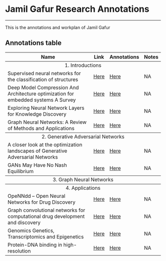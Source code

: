 # Jamil Gafur Research Annotations
-----

This is the annotations and workplan of Jamil Gafur

## Annotations table
<table>
<thead>
<tr style="height: 23px;">
<th style="height: 23px;">Name</th>
<th style="height: 23px;">Link</th>
<th style="height: 23px;">Annotations</th>
<th style="height: 23px;">Notes</th>
</tr>
</thead>
<tbody>
<tr style="height: 23px;">
<td style="height: 23px;" colspan="4"><center>1. Introductions</center></td>
</tr>
<tr style="height: 23px;">
<td style="height: 23px;">Supervised neural networks for the classification of structures</td>
<td style="height: 23px;"><a href="https://ieeexplore.ieee.org/abstract/document/572108">Here</a></td>
<td style="height: 23px;"><a href="https://github.com/jamilgafur/Jamil_Uiowa_Research/blob/main/Papers/Supervised%20neural%20networks%20for%20the%20classification%20of%20structures.pdf">Here</a></td>
<td style="height: 23px;">NA</td>
</tr>
<tr style="height: 23px;">
<td style="height: 23px;">Deep Model Compression And Architecture optimization for embedded systems A Survey</td>
<td style="height: 23px;"><a href="https://link.springer.com/article/10.1007/s11265-020-01596-1">Here</a></td>
<td style="height: 23px;"><a href="https://github.com/jamilgafur/Jamil_Uiowa_Research/blob/main/Papers/Deep%20Model%20Compression%20And%20Architecture%20optimization%20for%20embedded%20systems%20A%20Survey.pdf">Here</a></td>
<td style="height: 23px;">NA</td>
</tr>
<tr style="height: 23px;">
<td style="height: 23px;">Exploring Neural Network Layers for Knowledge Discovery</td>
<td style="height: 23px;"><a href="https://www.sciencedirect.com/science/article/pii/S1877050921020585">Here</a></td>
<td style="height: 23px;"><a href="https://github.com/jamilgafur/Jamil_Uiowa_Research/blob/main/Papers/Exploring%20Neural%20Network%20Layers%20for%20Knowledge%20Discovery.pdf">Here</a></td>
<td style="height: 23px;">NA</td>
</tr>
<tr style="height: 23px;">
<td style="height: 23px;">Graph Neural Networks: A Review of Methods and Applications</td>
<td style="height: 23px;"><a href="https://doi.org/10.1016/j.aiopen.2021.01.001">Here</a></td>
<td style="height: 23px;"><a href="https://github.com/jamilgafur/Jamil_Uiowa_Research/blob/main/Papers/Graph%20neural%20networks%20A%20review%20of%20methods%20and%20applications.pdf">Here</td>
<td style="height: 23px;">NA</td>
</tr>
</tbody>
<tbody>
<tr style="height: 23px;">
<td style="height: 23px;" colspan="4"><center>2. Generative Adversarial Networks</center></td>
</tr>
<tr style="height: 23px;">
<td style="height: 23px;">A closer look at the optimization landscapes of Generative Adversarial Networks</td>
<td style="height: 23px;"><a href="https://arxiv.org/abs/1906.04848">Here</a></td>
<td style="height: 23px;"><a href="https://github.com/jamilgafur/Jamil_Uiowa_Research/blob/main/Papers/A%20CLOSER%20LOOK%20AT%20THE%20OPTIMIZATION%20LANDSCAPES%20OF%20GENERATIVE%20ADVERSARIAL%20NETWORKS.pdf">Here </a></td>
<td style="height: 23px;">NA</td>
</tr>
<tr style="height: 23.5px;">
<td style="height: 23.5px;">GANs May Have No Nash Equilibrium</td>
<td style="height: 23.5px;"><a href="https://arxiv.org/abs/2002.09124">Here</a></td>
<td style="height: 23.5px;"><a href="https://github.com/jamilgafur/Jamil_Uiowa_Research/blob/main/Papers/GANs%20May%20Have%20No%20Nash%20Equilibria.pdf">Here</a></td>
<td style="height: 23.5px;">NA</td>
</tr>
</tbody>
<tbody>
<tr style="height: 23px;">
<td style="height: 23px;" colspan="4"><center>3. Graph Neural Networks</center></td>
</tr>
</tbody>
<tbody>
<tr style="height: 23px;">
<td style="height: 23px;" colspan="4"><center>4. Applications</center></td>
</tr>


<tr style="height: 23px;">
<td style="height: 23px;">OpeNNdd – Open Neural Networks for Drug Discovery</td>
<td style="height: 23px;"><a href="https://sc18.supercomputing.org/proceedings/tech_poster/tech_poster_pages/post222.html">Here</a></td>
<td style="height: 23px;"><a href="https://github.com/jamilgafur/Jamil_Uiowa_Research/blob/main/Papers/OpeNNdd%20%E2%80%93%20Open%20Neural%20Networks%20for%20Drug%20Discovery.pdf">Here</a></td>
<td style="height: 23px;">NA</td>
</tr>

<tr style="height: 23px;">
<td style="height: 23px;">Graph convolutional networks for computational drug development and discovery</td>
<td style="height: 23px;"><a href="https://academic.oup.com/bib/article/21/3/919/5498046">Here</a></td>
<td style="height: 23px;"><a href="">Here</a></td>
<td style="height: 23px;">NA</td>
</tr>


<tr style="height: 23px;">
<td style="height: 23px;">Genomics Genetics, Transcriptomics and Epigenetics</td>
<td style="height: 23px;"><a href="https://www.ema.europa.eu/en/documents/report/genomics-genetics-transcriptomics-epigenetics-subgroup-report_en.pdf">Here</a></td>
<td style="height: 23px;"><a href="">Here</a></td>
<td style="height: 23px;">NA</td>
</tr>


<tr style="height: 23px;">
<td style="height: 23px;">Protein-DNA binding in high-resolution
</td>
<td style="height: 23px;"><a href="https://pubmed.ncbi.nlm.nih.gov/26038153/">Here</a></td>
<td style="height: 23px;"><a href="">Here</a></td>
<td style="height: 23px;">NA</td>
</tr>

</tbody>
</table>
